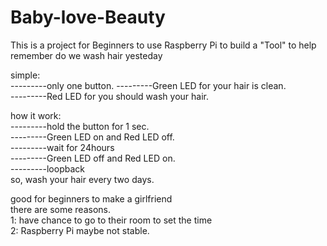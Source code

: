 # Baby-love-Beauty
This is a project for Beginners to use Raspberry Pi to build a "Tool" to help remember do we wash hair yesteday


simple:       
---------only one button. 
---------Green LED for your hair is clean.                   
---------Red LED for you should wash your hair.                 
                          
how it work:      
---------hold the button for 1 sec.              
---------Green LED on and Red LED off.           
---------wait for 24hours           
---------Green LED off and Red LED on.            
---------loopback         
so, wash your hair every two days.           

good for beginners to make a girlfriend         
there are some reasons.          
1: have chance to go to their room to set the time          
2: Raspberry Pi maybe not stable.         

